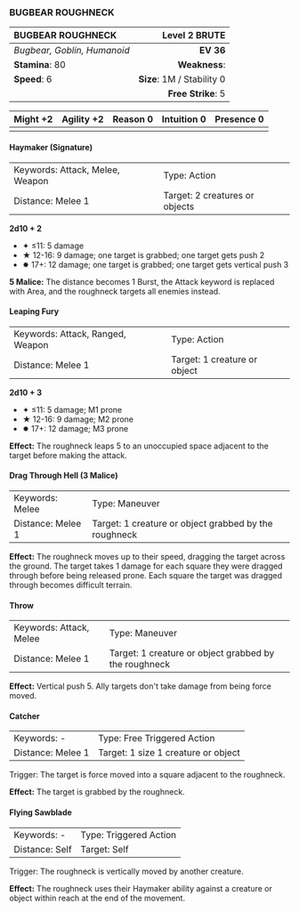 ### BUGBEAR ROUGHNECK

| BUGBEAR ROUGHNECK           |          **Level 2 BRUTE** |
| :-------------------------- | -------------------------: |
| *Bugbear, Goblin, Humanoid* |                  **EV 36** |
| **Stamina**: 80             |              **Weakness**: |
| **Speed**: 6                | **Size**: 1M / Stability 0 |
|                             |         **Free Strike**: 5 |

| **Might** +2 | **Agility** +2 | **Reason** 0 | **Intuition** 0 | **Presence** 0 |
| ------------ | -------------- | ------------ | --------------- | -------------- |
|              |                |              |                 |                |

#### Haymaker (Signature)

|                                 |                                |
| :------------------------------ | :----------------------------- |
| Keywords: Attack, Melee, Weapon | Type: Action                   |
| Distance: Melee 1               | Target: 2 creatures or objects |

**2d10 + 2**

- ✦ ≤11: 5 damage
- ★ 12-16: 9 damage; one target is grabbed; one target gets push 2
- ✸ 17+: 12 damage; one target is grabbed; one target gets vertical push 3

**5 Malice:** The distance becomes 1 Burst, the Attack keyword is replaced with Area, and the roughneck targets all enemies instead.

#### Leaping Fury

|                                  |                              |
| :------------------------------- | :--------------------------- |
| Keywords: Attack, Ranged, Weapon | Type: Action                 |
| Distance: Melee 1                | Target: 1 creature or object |

**2d10 + 3**

- ✦ ≤11: 5 damage; M1 prone
- ★ 12-16: 9 damage; M2 prone
- ✸ 17+: 12 damage; M3 prone

**Effect:** The roughneck leaps 5 to an unoccupied space adjacent to the target before making the attack.

#### Drag Through Hell (3 Malice)

|                   |                                                       |
| :---------------- | :---------------------------------------------------- |
| Keywords: Melee   | Type: Maneuver                                        |
| Distance: Melee 1 | Target: 1 creature or object grabbed by the roughneck |

**Effect:** The roughneck moves up to their speed, dragging the target across the ground. The target takes 1 damage for each square they were dragged through before being released prone. Each square the target was dragged through becomes difficult terrain.

#### Throw

|                         |                                                       |
| :---------------------- | :---------------------------------------------------- |
| Keywords: Attack, Melee | Type: Maneuver                                        |
| Distance: Melee 1       | Target: 1 creature or object grabbed by the roughneck |

**Effect:** Vertical push 5. Ally targets don't take damage from being force moved.

#### Catcher

|                   |                                     |
| :---------------- | :---------------------------------- |
| Keywords: -       | Type: Free Triggered Action         |
| Distance: Melee 1 | Target: 1 size 1 creature or object |

Trigger: The target is force moved into a square adjacent to the roughneck.

**Effect:** The target is grabbed by the roughneck.

#### Flying Sawblade

|                |                        |
| :------------- | :--------------------- |
| Keywords: -    | Type: Triggered Action |
| Distance: Self | Target: Self           |

Trigger: The roughneck is vertically moved by another creature.

**Effect:** The roughneck uses their Haymaker ability against a creature or object within reach at the end of the movement.
